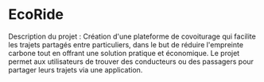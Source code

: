 # EcoRide

Description du projet : Création d'une plateforme de covoiturage qui facilite les trajets partagés entre particuliers, dans le but de réduire l'empreinte carbone tout en offrant une solution pratique et économique. Le projet permet aux utilisateurs de trouver des conducteurs ou des passagers pour partager leurs trajets via une application.
